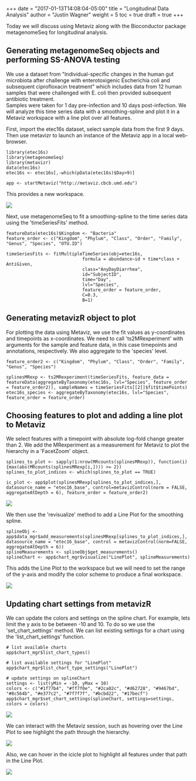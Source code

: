 +++
date = "2017-01-13T14:08:04-05:00"
title = "Longitudinal Data Analysis"
author = "Justin Wagner"
weight = 5
toc = true
draft = true
+++

Today we will discuss using Metaviz along with the Bioconductor package metagenomeSeq for longitudinal analysis.

## Generating metagenomeSeq objects and performing SS-ANOVA testing

We use a dataset from "Individual-specific changes in the human gut microbiota after challenge with enterotoxigenic Escherichia coli and subsequent ciprofloxacin treatment" which includes data from 12 human samples that were challenged with E. coli then provided subsequent antibiotic treatment.  
Samples were taken for 1 day pre-infection and 10 days post-infection. We will analyze this time series data with a smoothing-spline and plot it in a Metaviz workspace with a line plot over all features.  

First, import the etec16s dataset, select sample data from the first 9 days. Then use metavizr to launch an instance of the Metaviz app in a local web-browser.

```{r, eval=FALSE}
library(etec16s)
library(metagenomeSeq)
library(metavizr)
data(etec16s)
etec16s <- etec16s[,-which(pData(etec16s)$Day>9)]

app <- startMetaviz("http://metaviz.cbcb.umd.edu") 
```
This provides a new workspace.

![](/images/metaviz/SplineAppLaunch.png)

Next, use metagenomeSeq to fit a smoothing-spline to the time series data using the 'timeSeriesFits' method.

```{r, eval=FALSE}
featureData(etec16s)$Kingdom <- "Bacteria"
feature_order <- c("Kingdom", "Phylum", "Class", "Order", "Family", "Genus", "Species", "OTU.ID")

timeSeriesFits <- fitMultipleTimeSeries(obj=etec16s,
                             formula = abundance~id + time*class + AntiGiven,
                             class="AnyDayDiarrhea",
                             id="SubjectID",
                             time="Day",
                             lvl="Species",
                             feature_order = feature_order,
                             C=0.3,
                             B=1)
```

## Generating metavizR object to plot

For plotting the data using Metaviz, we use the fit values as y-coordinates and timepoints as x-coordinates.  We need to call 'ts2MRexperiment' with arguments for the sample and feature data, in this case timepoints and annotations, respectively. We also 
aggregate to the 'species' level.

```{r, eval=FALSE}
feature_order2 <- c("Kingdom", "Phylum", "Class", "Order", "Family", "Genus", "Species")

splinesMRexp <- ts2MRexperiment(timeSeriesFits, feature_data = featureData(aggregateByTaxonomy(etec16s, lvl="Species", feature_order = feature_order2)), sampleNames = timeSeriesFits[[2]]$fit$timePoints)
etec16s_species <- aggregateByTaxonomy(etec16s, lvl="Species", feature_order = feature_order)
```

## Choosing features to plot and adding a line plot to Metaviz

We select features with a timepoint with absolute log-fold change greater than 2. We add the MRexperiment as a measurement for Metaviz to plot the hierarchy in a 'FacetZoom' object.

```{r, eval=FALSE}
splines_to_plot <- sapply(1:nrow(MRcounts(splinesMRexp)), function(i) {max(abs(MRcounts(splinesMRexp[i,]))) >= 2})
splines_to_plot_indices <- which(splines_to_plot == TRUE)

ic_plot <- app$plot(splinesMRexp[splines_to_plot_indices,], datasource_name = "etec16_base", control=metavizControl(norm = FALSE, aggregateAtDepth = 6), feature_order = feature_order2)
```

![](/images/metaviz/SplineAddIcicle.png)

We then use the 'revisualize' method to add a Line Plot for the smoothing spline.

```{r, eval=FALSE}
splineObj <- app$data_mgr$add_measurements(splinesMRexp[splines_to_plot_indices,], datasource_name = "etec16_base", control = metavizControl(norm=FALSE, aggregateAtDepth = 6))
splineMeasurements <- splineObj$get_measurements()
splineChart <- app$chart_mgr$visualize("LinePlot", splineMeasurements)
```

This adds the Line Plot to the workspace but we will need to set the range of the y-axis and modify the color scheme to produce a final workspace.

![](/images/metaviz/SplineLinePlotAdded.png)

## Updating chart settings from metavizR

We can update the colors and settings on the spline chart. For example, lets limit the y axis to be between -10 and 10. To do so we use the 'set_chart_settings' method. We can list existing settings for a chart using the 'list_chart_settings' function.

```{r, eval=FALSE, echo=FALSE}
# list available charts
app$chart_mgr$list_chart_types()

# list available settings for "LinePlot"
app$chart_mgr$list_chart_type_settings("LinePlot")

# update settings on splineChart 
settings <- list(yMin = -10, yMax = 10)
colors <- c("#1f77b4", "#ff7f0e", "#2ca02c", "#d62728", "#9467bd", "#8c564b", "#e377c2", "#7f7f7f", "#bcbd22", "#17becf")
app$chart_mgr$set_chart_settings(splineChart, settings=settings, colors = colors)
```

![](/images/metaviz/SplineLinePlotSettings.png)

We can interact with the Metaviz session, such as hovering over the Line Plot to see highlight the path through the hierarchy.

![](/images/metaviz/SplineLinePlotHover.png)

Also, we can hover in the icicle plot to highlight all features under that path in the Line Plot.

![](/images/metaviz/SplineIcicleHover.png)